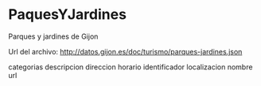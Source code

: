 # PaquesYJardines
Parques y jardines de Gijon

Url del archivo: http://datos.gijon.es/doc/turismo/parques-jardines.json

categorias
descripcion
direccion
horario
identificador
localizacion
nombre
url
